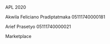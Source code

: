 APL 2020

Akwila Feliciano Pradiptatmaka 05111740000181

Arief Prasetyo 05111740000021

Marketplace
